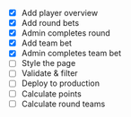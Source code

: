 - [x] Add player overview
- [x] Add round bets
- [x] Admin completes round
- [x] Add team bet
- [x] Admin completes team bet
- [ ] Style the page
- [ ] Validate & filter
- [ ] Deploy to production
- [ ] Calculate points
- [ ] Calculate round teams
